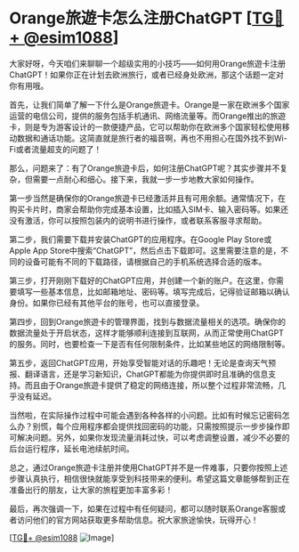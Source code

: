 # Orange旅遊卡怎么注册ChatGPT [[TG💪+ @esim1088](https://t.me/s/esim1088)]

大家好呀，今天咱们来聊聊一个超级实用的小技巧——如何用Orange旅遊卡注册ChatGPT！如果你正在计划去欧洲旅行，或者已经身处欧洲，那这个话题一定对你有用哦。

首先，让我们简单了解一下什么是Orange旅遊卡。Orange是一家在欧洲多个国家运营的电信公司，提供的服务包括手机通讯、网络流量等。而Orange推出的旅遊卡，则是专为游客设计的一款便捷产品，它可以帮助你在欧洲多个国家轻松使用移动数据和通话功能。这简直就是旅行者的福音啊，再也不用担心在国外找不到Wi-Fi或者流量超支的问题了！

那么，问题来了：有了Orange旅遊卡后，如何注册ChatGPT呢？其实步骤并不复杂，但需要一点耐心和细心。接下来，我就一步一步地教大家如何操作。

第一步当然是确保你的Orange旅遊卡已经激活并且有可用余额。通常情况下，在购买卡片时，商家会帮助你完成基本设置，比如插入SIM卡、输入密码等。如果还没有激活，你可以按照包装内的说明书进行操作，或者联系客服寻求帮助。

第二步，我们需要下载并安装ChatGPT的应用程序。在Google Play Store或Apple App Store中搜索“ChatGPT”，然后点击下载即可。这里需要注意的是，不同的设备可能有不同的下载路径，请根据自己的手机系统选择合适的版本。

第三步，打开刚刚下载好的ChatGPT应用，并创建一个新的账户。在这里，你需要填写一些基本信息，比如邮箱地址、密码等。填写完成后，记得验证邮箱以确认身份。如果你已经有其他平台的账号，也可以直接登录。

第四步，回到Orange旅遊卡的管理界面，找到与数据流量相关的选项。确保你的数据流量处于开启状态，这样才能够顺利连接到互联网，从而正常使用ChatGPT的服务。同时，也要检查一下是否有任何限制条件，比如某些地区的网络限制等。

第五步，返回ChatGPT应用，开始享受智能对话的乐趣吧！无论是查询天气预报、翻译语言，还是学习新知识，ChatGPT都能为你提供即时且准确的信息支持。而且由于Orange旅遊卡提供了稳定的网络连接，所以整个过程非常流畅，几乎没有延迟。

当然啦，在实际操作过程中可能会遇到各种各样的小问题。比如有时候忘记密码怎么办？别慌，每个应用程序都会提供找回密码的功能，只需按照提示一步步操作即可解决问题。另外，如果你发现流量消耗过快，可以考虑调整设置，减少不必要的后台运行程序，延长电池续航时间。

总之，通过Orange旅遊卡注册并使用ChatGPT并不是一件难事，只要你按照上述步骤认真执行，相信很快就能享受到科技带来的便利。希望这篇文章能够帮到正在准备出行的朋友，让大家的旅程更加丰富多彩！

最后，再次强调一下，如果在过程中有任何疑问，都可以随时联系Orange客服或者访问他们的官方网站获取更多帮助信息。祝大家旅途愉快，玩得开心！

[[TG💪+ @esim1088](https://t.me/s/esim1088) ![Image](https://i.postimg.cc/4NQfJmqS/Snipaste-2025-05-13-00-14-12.png)]